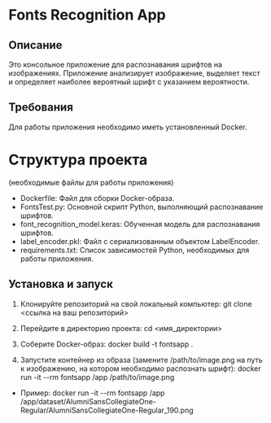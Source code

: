 # Fonts Recognition App
## Описание
Это консольное приложение для распознавания шрифтов на изображениях. Приложение анализирует изображение, выделяет текст и определяет наиболее вероятный шрифт с указанием вероятности.

## Требования
Для работы приложения необходимо иметь установленный Docker.

# Структура проекта 
(необходимые файлы для работы приложения)
- Dockerfile: Файл для сборки Docker-образа.
- FontsTest.py: Основной скрипт Python, выполняющий распознавание шрифтов.
- font_recognition_model.keras: Обученная модель для распознавания шрифтов.
- label_encoder.pkl: Файл с сериализованным объектом LabelEncoder.
- requirements.txt: Список зависимостей Python, необходимых для работы приложения.

## Установка и запуск
1. Клонируйте репозиторий на свой локальный компьютер:
git clone <ссылка на ваш репозиторий>

2. Перейдите в директорию проекта: 
cd <имя_директории>

3. Соберите Docker-образ:
docker build -t fontsapp .

4. Запустите контейнер из образа (замените /path/to/image.png на путь к изображению, на котором необходимо распознать шрифт):
docker run -it --rm fontsapp /app /path/to/image.png
* Пример: docker run -it --rm fontsapp /app /app/dataset/AlumniSansCollegiateOne-Regular/AlumniSansCollegiateOne-Regular_190.png
